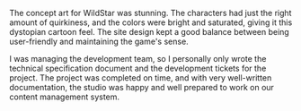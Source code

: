 The concept art for WildStar was stunning. The characters had just the right amount of quirkiness, and the colors were bright and saturated, giving it this dystopian cartoon feel. The site design kept a good balance between being user-friendly and maintaining the game's sense. 

I was managing the development team, so I personally only wrote the technical specification document and the development tickets for the project. The project was completed on time, and with very well-written documentation, the studio was happy and well prepared to work on our content management system.
